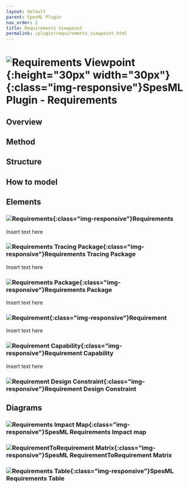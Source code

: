 ```yaml
---
layout: default
parent: SpesML Plugin
nav_order: 2
title: Requirements Viewpoint
permalink: /plugin/requirements_viewpoint.html
---
```

# ![Requirements Viewpoint](/plugin/images/requirements_viewpoint/RequirementsViewpoint.png){:height="30px" width="30px"}{:class="img-responsive"}SpesML Plugin - Requirements

## Overview

## Method

## Structure

## How to model

## Elements

### ![Requirements](/plugin/images/requirements_viewpoint/RequirementsViewpoint.png){:class="img-responsive"}Requirements
Insert text here

### ![Requirements Tracing Package](/plugin/images/requirements_viewpoint/RequirementsTracingPackage.png){:class="img-responsive"}Requirements Tracing Package
Insert text here

### ![Requirements Package](/plugin/images/requirements_viewpoint/RequirementsPackage.png){:class="img-responsive"}Requirements Package
Insert text here

### ![Requirement](/plugin/images/requirements_viewpoint/Requirement.png){:class="img-responsive"}Requirement
Insert text here

### ![Requirement Capability](/plugin/images/requirements_viewpoint/Requirement_Capability.png){:class="img-responsive"}Requirement Capability
Insert text here

### ![Requirement Design Constraint](/plugin/images/requirements_viewpoint/Requirement_DesignConstraint.png){:class="img-responsive"}Requirement Design Constraint

## Diagrams

### ![Requirements Impact Map](/plugin/images/diagrams/map.png){:class="img-responsive"}SpesML Requirements Impact map

### ![RequirementToRequirement Matrix](/plugin/images/diagrams/matrix.png){:class="img-responsive"}SpesML RequirementToRequirement Matrix

### ![Requirements Table](/plugin/images/diagrams/table.png){:class="img-responsive"}SpesML Requirements Table
